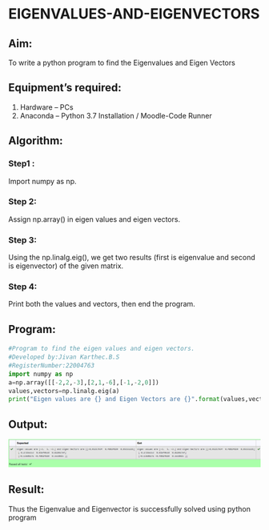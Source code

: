 # EIGENVALUES-AND-EIGENVECTORS
## Aim:
To write a python program to find the Eigenvalues and Eigen Vectors
## Equipment’s required:
1. 	Hardware – PCs
2. 	Anaconda – Python 3.7 Installation / Moodle-Code Runner
## Algorithm:
### Step1 :
Import numpy as np.


### Step 2: 
Assign np.array() in eigen values and eigen vectors.


### Step 3: 
Using the np.linalg.eig(),  we get two results (first is eigenvalue and second is eigenvector) of the given matrix.
### Step 4: 
Print both the values and vectors, then end the program.



## Program:
```python
#Program to find the eigen values and eigen vectors.
#Developed by:Jivan Karthec.B.S
#RegisterNumber:22004763
import numpy as np
a=np.array([[-2,2,-3],[2,1,-6],[-1,-2,0]])
values,vectors=np.linalg.eig(a)
print("Eigen values are {} and Eigen Vectors are {}".format(values,vectors) )
```

## Output:
![output](eig.png)
## Result:
Thus the Eigenvalue and Eigenvector is successfully solved using python program
